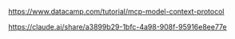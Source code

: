 https://www.datacamp.com/tutorial/mcp-model-context-protocol

https://claude.ai/share/a3899b29-1bfc-4a98-908f-95916e8ee77e